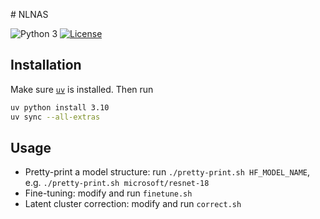 # NLNAS

![Python 3](https://img.shields.io/badge/python-3-blue?logo=python)
[![License](https://img.shields.io/badge/license-MIT-green)](https://choosealicense.com/licenses/mit/)

## Installation

Make sure [`uv`](https://docs.astral.sh/uv/) is installed. Then run

```sh
uv python install 3.10
uv sync --all-extras
```

## Usage

- Pretty-print a model structure: run `./pretty-print.sh HF_MODEL_NAME`, e.g. `./pretty-print.sh microsoft/resnet-18`
- Fine-tuning: modify and run `finetune.sh`
- Latent cluster correction: modify and run `correct.sh`
